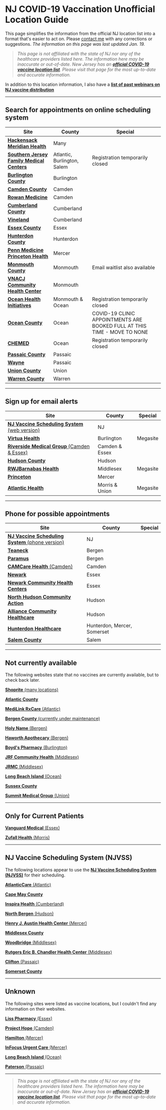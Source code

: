 # NJ COVID-19 Vaccination Unofficial Location Guide

This page simplifies the information from the official NJ location list into a format that's easier to act on. Please [contact me](https://github.com/dantasfiles) with any corrections or suggestions. *The information on this page was last updated Jan. 19.*

> *This page is not affiliated with the state of NJ nor any of the healthcare providers listed here. The information here may be inaccurate or out-of-date. New Jersey has an **[official COVID-19 vaccine location list](https://covid19.nj.gov/pages/covid-19-vaccine-locations-for-eligible-recipients)**. Please visit that page for the most up-to-date and accurate information.*

In addition to this location information, I also have a **[list of past webinars on NJ vaccine distribution](presentations)**

---

## **Search for appointments on online scheduling system**

| Site | County | Special | 
| --- | --- | --- |
| [**Hackensack Meridian Health**](https://www.hackensackmeridianhealth.org/covid19-3/) | Many | |
| [**Southern Jersey Family Medical Centers**](https://www.sjfmc.org) | Atlantic, Burlington, Salem | Registration temporarily closed | 
|[**Burlington County**](http://www.co.burlington.nj.us/1845/2019-Novel-Coronavirus-Information) | Burlington | |
| [**Camden County**](https://www.camdencounty.com/vaccineregistration/) | Camden | |
| [**Rowan Medicine**](https://rowanmedicine.com/vaccine/) | Camden | |
| [**Cumberland County**](http://www.co.cumberland.nj.us/ccdoh) | Cumberland | | 
| [**Vineland**](http://health.vinelandcity.org/vaccination-registration/) | Cumberland | | 
| [**Essex County**](https://www.essexcovid.org/) | Essex | |
| [**Hunterdon County**](https://www.co.hunterdon.nj.us/Coronavirus/clinics.html) | Hunterdon | |
| [**Penn Medicine Princeton Health**](https://www.princetonhcs.org/) | Mercer | |
| [**Monmouth County**](https://www.co.monmouth.nj.us/page.aspx?ID=1932) | Monmouth | Email waitlist also available | 
| [**VNACJ Community Health Center**](https://vnachc.org/) | Monmouth | | 
| [**Ocean Health Initiatives**](https://ohinj.org/vaccine-consent-landing/) | Monmouth & Ocean | Registration temporarily closed | 
| [**Ocean County**](https://www.ochd.org/covid19-vaccine-update/) | Ocean | COVID-19 CLINIC APPOINTMENTS ARE BOOKED FULL AT THIS TIME - MOVE TO NONE | 
| [**CHEMED**](https://www.chemedhealth.org/news/519/covid-vaccine-scheduling-information/) | Ocean | Registration temporarily closed | 
| [**Passaic County**](https://www.passaiccountynj.org/government/departments/health/current_health_alerts.php#Vaccination) | Passaic | |
| [**Wayne**](https://www.waynetownship.com/covid-19-vaccine-consent.html) | Passaic | |
| [**Union County**](https://ucnjvaccine.org/) | Union | | 
| [**Warren County**](http://www.co.warren.nj.us/Healthdept/WCCOVIDVaccine.html) | Warren | | 

---

## **Sign up for email alerts**
| Site | County | Special | 
| --- | --- | --- |
|[**NJ Vaccine Scheduling System** (web version)](https://covidvaccine.nj.gov/covid-19%20vaccine/)| NJ | |
| [**Virtua Health**](https://www.virtua.org/vaccine) | Burlington | Megasite | 
| [**Riverside Medical Group** (Camden & Essex)](https://www.facebook.com/RiversideMedicalGroup/posts/1757851001037800) | Camden & Essex | |
| [**Hudson County**](http://hudsoncovidvax.org/) | Hudson | | 
| [**RWJBarnabas Health**](https://www.rwjbh.org/patients-visitors/what-you-need-to-know-about-covid-19/schedule-a-vaccine/covid-19-vaccine-appointment-request-form/) | Middlesex | Megasite | 
| [**Princeton**](http://www.princetonnj.gov/) | Mercer | | 
| [**Atlantic Health**](https://www.atlantichealth.org/conditions-treatments/coronavirus-covid-19/covid-vaccine.html#alerts) | Morris & Union | Megasite | 

---

## **Phone for possible appointments**
| Site | County | Special | 
| --- | --- | --- |
| [**NJ Vaccine Scheduling System** (phone version)](https://covid19.nj.gov/faqs/nj-information/slowing-the-spread/where-how-and-when-can-i-get-vaccinated) | NJ | | 
| [**Teaneck**](https://www.teanecknj.gov/) | Bergen | | 
| [**Paramus**](https://www.paramusborough.org/) | Bergen | |
| [**CAMCare Health** (Camden)](https://www.camcare.net/) | Camden | | 
| [**Newark**](https://www.newarknj.gov/departments/healthcommunitywellness) | Essex | | 
| [**Newark Community Health Centers**](http://www.nchcfqhc.org/) | Essex | | 
| [**North Hudson Community Action**](https://nhcac.org/) | Hudson | | 
| [**Alliance Community Healthcare**](https://alliancech.org/about-the-vaccine/) | Hudson | | 
| [**Hunterdon Healthcare**](https://www.hunterdonhealthcare.org/when-can-i-get-the-covid-19-vaccine/) | Hunterdon, Mercer, Somerset | |
| [**Salem County**](https://health.salemcountynj.gov/) | Salem | | 

---

## **Not currently available**
The following websites state that no vaccines are currently available, but to check back later.

[**Shoprite** (many locations)](https://vaccines.shoprite.com/)

[**Atlantic County**](https://www.atlantic-county.org/covid/covid-vaccinations.asp)

[**MediLink RxCare** (Atlantic)](https://medilinkrxcare.com/)

[**Bergen County** (currently under maintenance)](https://www.co.bergen.nj.us/)

[**Holy Name** (Bergen)](https://holyname.org/covid19)

[**Haworth Apothecary** (Bergen)](https://haworthapothecary.com/covid-19-vaccine)

[**Boyd's Pharmacy** (Burlington)](https://boydsrxs.com/)

[**JRF Community Health** (Middlesex)](https://www.jrfnj.org/)

[**JRMC** (Middlesex)](https://jrmc.us/) 

[**Long Beach Island** (Ocean)](http://lbihealth.com/covid-19/)

[**Sussex County**](https://www.sussex.nj.us/cn/webpage.cfm?tpid=17480)

[**Summit Medical Group** (Union)](https://www.summitmedicalgroup.com/coronavirus-updates)

---

## **Only for Current Patients** 
[**Vanguard Medical** (Essex)](https://vanguardmedgroup.com/)

[**Zufall Health** (Morris)](https://www.zufallhealth.org/)

---

## **NJ Vaccine Scheduling System (NJVSS)**

The following locations appear to use the [**NJ Vaccine Scheduling System (NJVSS)**](https://covidvaccine.nj.gov/covid-19%20vaccine/) for their scheduling.

[**AtlanticCare** (Atlantic)](https://www.atlanticare.org/patients-and-visitors/coronavirus-safety-and-information/covid-vaccination-distribution-information)

[**Cape May County**](https://capemaycountynj.gov/226/Health-Department)

[**Inspira Health** (Cumberland)](https://www.inspirahealthnetwork.org/news/covid-19-vaccine-update)

[**North Bergen** (Hudson)](https://www.northbergen.org/Departments/health)

[**Henry J. Austin Health Center** (Mercer)](https://henryjaustin.org/covid/)

[**Middlesex County**](http://www.middlesexcountynj.gov/Government/Departments/PSH/Pages/COVID-19-Vaccine-Registration.aspx)

[**Woodbridge** (Middlesex)](https://www.twp.woodbridge.nj.us/198/Health-Human-Services)

[**Rutgers Eric B. Chandler Health Center** (Middlesex)](https://www.rwjms.rutgers.edu/eric-b-chandler-health-center/english/overview)

[**Clifton** (Passaic)](https://www.cliftonnj.org/342/Coronavirus-2019-COVID-19)

[**Somerset County**](https://www.co.somerset.nj.us/government/public-health-safety/health-department/covid-19-vaccination)

---

## **Unknown**
The following sites were listed as vaccine locations, but I couldn't find any information on their websites.

[**Liss Pharmacy** (Essex)](https://www.lisspharmacy.com/)

[**Project Hope** (Camden)](http://projecthopecamden.org/)

[**Hamilton** (Mercer)](https://hamiltonnj.com/health)

[**InFocus Urgent Care** (Mercer)](https://www.infocusurgentcare.org/)

[**Long Beach Island** (Ocean)](http://lbihealth.com/)

[**Paterson** (Passaic)](https://www.patersonnjhealth.gov/)

---

> *This page is not affiliated with the state of NJ nor any of the healthcare providers listed here. The information here may be inaccurate or out-of-date. New Jersey has an **[official COVID-19 vaccine location list](https://covid19.nj.gov/pages/covid-19-vaccine-locations-for-eligible-recipients)**. Please visit that page for the most up-to-date and accurate information.*
